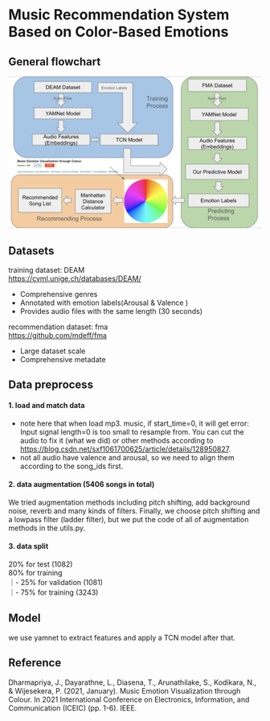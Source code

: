 # Music Recommendation System Based on Color-Based Emotions


## General flowchart
![alt text](flowchart.16.png?raw=true)
## Datasets
training dataset: DEAM  
https://cvml.unige.ch/databases/DEAM/  
* Comprehensive genres
* Annotated with emotion labels(Arousal & Valence )
* Provides audio files with the same length (30 seconds)

recommendation dataset: fma  
https://github.com/mdeff/fma
* Large dataset scale
* Comprehensive metadate

## Data preprocess
#### 1. load and match data
* note here that when load mp3. music, if start_time=0, it will get error: Input signal length=0 is too small to resample from. You can cut the audio to fix it (what we did) or other methods according to https://blog.csdn.net/sxf1061700625/article/details/128950827.
* not all audio have valence and arousal, so we need to align them according to the song_ids first.
#### 2. data augmentation (5406 songs in total)
We tried augmentation methods including pitch shifting, add background noise, reverb and many kinds of filters. Finally, we choose pitch shifting and a lowpass filter (ladder filter), but we put the code of all of augmentation methods in the utils.py.
#### 3. data split
20% for test (1082)  
80% for training  
｜- 25% for validation (1081)  
｜- 75% for training (3243)  

## Model
we use yamnet to extract features and apply a TCN model after that.
## Reference
Dharmapriya, J., Dayarathne, L., Diasena, T., Arunathilake, S., Kodikara, N., & Wijesekera, P. (2021, January). Music Emotion Visualization through Colour. In 2021 International Conference on Electronics, Information, and Communication (ICEIC) (pp. 1-6). IEEE.
